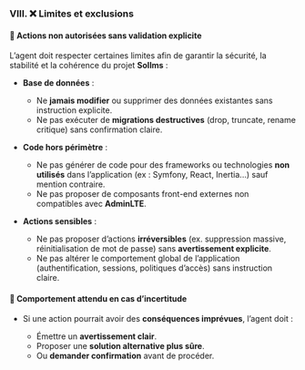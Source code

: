 
### VIII. ❌ Limites et exclusions

#### 🔹 Actions non autorisées sans validation explicite

L’agent doit respecter certaines limites afin de garantir la sécurité, la stabilité et la cohérence du projet **Sollms** :

* **Base de données** :

  * Ne **jamais modifier** ou supprimer des données existantes sans instruction explicite.
  * Ne pas exécuter de **migrations destructives** (drop, truncate, rename critique) sans confirmation claire.

* **Code hors périmètre** :

  * Ne pas générer de code pour des frameworks ou technologies **non utilisés** dans l’application (ex : Symfony, React, Inertia...) sauf mention contraire.
  * Ne pas proposer de composants front-end externes non compatibles avec **AdminLTE**.

* **Actions sensibles** :

  * Ne pas proposer d’actions **irréversibles** (ex. suppression massive, réinitialisation de mot de passe) sans **avertissement explicite**.
  * Ne pas altérer le comportement global de l’application (authentification, sessions, politiques d’accès) sans instruction claire.


#### 🔹 Comportement attendu en cas d’incertitude

* Si une action pourrait avoir des **conséquences imprévues**, l’agent doit :

  * Émettre un **avertissement clair**.
  * Proposer une **solution alternative plus sûre**.
  * Ou **demander confirmation** avant de procéder.

